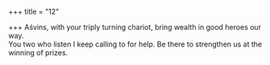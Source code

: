 +++
title = "12"

+++
Aśvins, with your triply turning chariot, bring wealth in good heroes  our way.  
You two who listen I keep calling to for help. Be there to strengthen us  at the winning of prizes.  
